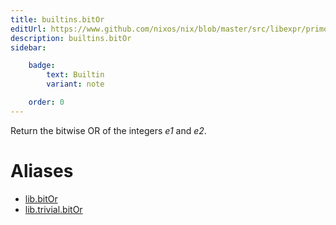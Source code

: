 ```yaml
---
title: builtins.bitOr
editUrl: https://www.github.com/nixos/nix/blob/master/src/libexpr/primops.cc
description: builtins.bitOr
sidebar:

    badge:
        text: Builtin
        variant: note

    order: 0
---
```


Return the bitwise OR of the integers *e1* and *e2*.


# Aliases

- [lib.bitOr](reference/lib/lib-bitOr)
- [lib.trivial.bitOr](reference/lib/trivial/lib-trivial-bitOr)


